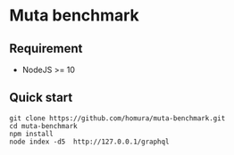 # Muta benchmark

## Requirement

- NodeJS >= 10

## Quick start

```shell
git clone https://github.com/homura/muta-benchmark.git
cd muta-benchmark
npm install
node index -d5  http://127.0.0.1/graphql
```
